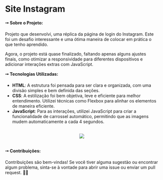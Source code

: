# **Site Instagram**

**🠖 Sobre o Projeto:**

Projeto que desenvolvi, uma réplica da página de login do Instagram. Este foi um desafio interessante e uma ótima maneira de colocar em prática o que tenho aprendido.

Agora, o projeto está quase finalizado, faltando apenas alguns ajustes finais, como otimizar a responsividade para diferentes dispositivos e adicionar interações extras com JavaScript.

**🠖 Tecnologias Utilizadas:**

- **HTML**: A estrutura foi pensada para ser clara e organizada, com uma divisão simples e bem definida das seções.
- **CSS**: A estilização foi bem objetiva, leve e eficiente para melhor entendimento. Utilizei técnicas como Flexbox para alinhar os elementos de maneira eficiente.
- **JavaScript**: Para as interações, utilizei JavaScript para criar a funcionalidade de carrossel automático, permitindo que as imagens mudem automaticamente a cada 4 segundos.

<div align="center">
  <br><img src="https://github.com/user-attachments/assets/1f50d304-443b-483f-8dd9-ab495e3daa3f" aling=center>
</div><br>

**🠖 Contribuições:**

Contribuições são bem-vindas! Se você tiver alguma sugestão ou encontrar algum problema, sinta-se à vontade para abrir uma issue ou enviar um pull request. 📸📱
